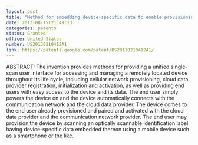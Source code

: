 ```yaml
---
layout: post
title: "Method for embedding device-specific data to enable provisioning a device with a mobile device"
date: 2013-08-15T21:49:13
categories: patents
status: Granted
office: United States
number: US20130210412A1
link: https://patents.google.com/patent/US20130210412A1/
---
```


ABSTRACT: The invention provides methods for providing a unified single-scan user interface for accessing and managing a remotely located device throughout its life cycle, including cellular network provisioning, cloud data provider registration, initialization and activation, as well as providing end users with easy access to the device and its data. The end user simply powers the device on and the device automatically connects with the communication network and the cloud data provider. The device comes to the end user already provisioned and paired and activated with the cloud data provider and the communication network provider. The end user may provision the device by scanning an optically scannable identification label having device-specific data embedded thereon using a mobile device such as a smartphone or the like.


